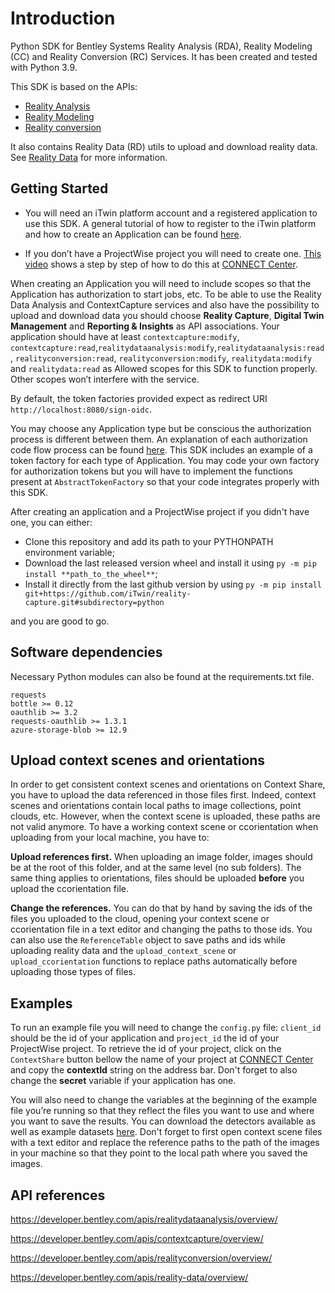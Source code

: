 # Introduction 

Python SDK for Bentley Systems Reality Analysis (RDA), Reality Modeling (CC) and Reality Conversion (RC) Services. It has been created and tested with Python 3.9.

This SDK is based on the APIs:

- [Reality Analysis](https://developer.bentley.com/apis/realitydataanalysis/)
- [Reality Modeling](https://developer.bentley.com/apis/contextcapture/) 
- [Reality conversion](https://developer.bentley.com/apis/realityconversion/)

It also contains Reality Data (RD) utils to upload and download reality data. 
See [Reality Data](https://developer.bentley.com/apis/reality-data/) for more information.

## Getting Started

- You will need an iTwin platform account and a registered application to use this SDK. A general tutorial of how to register to the iTwin platform and how to create an Application can be found [here](https://developer.bentley.com/tutorials/register-and-modify-application/). 


- If you don’t have a ProjectWise project you will need to create one. [This video](https://learn.bentley.com/app/VideoPlayer/LinkToIndividualCourse?LearningPathID=109270&CourseId=114330&MediaID=5006537#.Y7V6Hx86JiY.link) shows a step by step of how to do this at [CONNECT Center](https://connect.bentley.com/).


When creating an Application you will need to include scopes so that the Application has authorization to start jobs, etc. To be able to use the Reality Data Analysis and ContextCapture services and also have the possibility to upload and download data you should choose **Reality Capture**, **Digital Twin Management** and **Reporting & Insights** as API associations. Your application should have at least `contextcapture:modify`, `contextcapture:read`,`realitydataanalysis:modify`,`realitydataanalysis:read`, `realityconversion:read`, `realityconversion:modify`, `realitydata:modify` and `realitydata:read` as Allowed scopes for this SDK to function properly. Other scopes won’t interfere with the service. 

By default, the token factories provided expect as redirect URI `http://localhost:8080/sign-oidc`. 

You may choose any Application type but be conscious the authorization process is different between them. An explanation of each authorization code flow process can be found [here](https://developer.bentley.com/apis/overview/authorization/). This SDK includes an example of a token factory for each type of Application. You may code your own factory for authorization tokens but you will have to implement the functions present at `AbstractTokenFactory` so that your code integrates properly with this SDK.

After creating an application and a ProjectWise project if you didn't have one, you can either:

- Clone this repository and add its path to your PYTHONPATH environment variable;
- Download the last released version wheel and install it using `py -m pip install **path_to_the_wheel**`;
- Install it directly from the last github version by using `py -m pip install git+https://github.com/iTwin/reality-capture.git#subdirectory=python`

and you are good to go. 

## Software dependencies

Necessary Python modules can also be found at the requirements.txt file.

```
requests
bottle >= 0.12
oauthlib >= 3.2
requests-oauthlib >= 1.3.1
azure-storage-blob >= 12.9
```

## Upload context scenes and orientations

In order to get consistent context scenes and orientations on Context Share, you have to upload the data referenced in those files first. Indeed, context scenes and orientations contain local paths to image collections, point clouds, etc. However, when the context scene is uploaded, these paths are not valid anymore. To have a working context scene or ccorientation when uploading from your local machine, you have to:

**Upload references first.** When uploading an image folder, images should be at the root of this folder, and at the same level (no sub folders). The same thing applies to orientations, files should be uploaded **before** you upload the ccorientation file.

**Change the references.** You can do that by hand by saving the ids of the files you uploaded to the cloud, opening your context scene or ccorientation file in a text editor and changing the paths to those ids. You can also use the `ReferenceTable` object to save paths and ids while uploading reality data and the `upload_context_scene` or `upload_ccorientation` functions to replace paths automatically before uploading those types of files.  

## Examples

To run an example file you will need to change the `config.py` file: `client_id` should be the id of your application and `project_id` the id of your ProjectWise project. To retrieve the id of your project, click on the `ContextShare` button bellow the name of your project at [CONNECT Center](https://connect.bentley.com/) and copy the **contextId** string on the address bar. Don't forget to also change the **secret** variable if your application has one.

You will also need to change the variables at the beginning of the example file you’re running so that they reflect the files you want to use and where you want to save the results. You can download the detectors available as well as example datasets [here](https://communities.bentley.com/products/3d_imaging_and_point_cloud_software/w/wiki/54656/context-insights-detectors-download-page). Don't forget to first open context scene files with a text editor and replace the reference paths to the path of the images in your machine so that they point to the local path where you saved the images.

## API references

https://developer.bentley.com/apis/realitydataanalysis/overview/

https://developer.bentley.com/apis/contextcapture/overview/

https://developer.bentley.com/apis/realityconversion/overview/

https://developer.bentley.com/apis/reality-data/overview/


